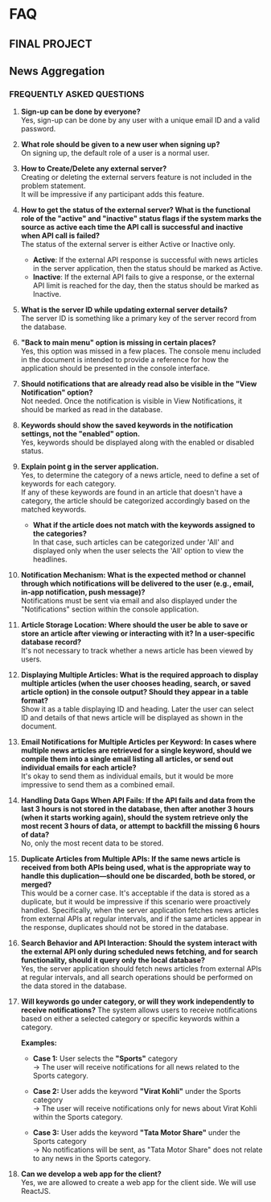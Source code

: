 # FAQ

## FINAL PROJECT

## News Aggregation

### FREQUENTLY ASKED QUESTIONS

1. **Sign-up can be done by everyone?**  
   Yes, sign-up can be done by any user with a unique email ID and a valid password.

2. **What role should be given to a new user when signing up?**  
   On signing up, the default role of a user is a normal user.

3. **How to Create/Delete any external server?**  
   Creating or deleting the external servers feature is not included in the problem statement.  
   It will be impressive if any participant adds this feature.

4. **How to get the status of the external server? What is the functional role of the "active" and "inactive" status flags if the system marks the source as active each time the API call is successful and inactive when API call is failed?**  
   The status of the external server is either Active or Inactive only.

   - **Active**: If the external API response is successful with news articles in the server application, then the status should be marked as Active.
   - **Inactive**: If the external API fails to give a response, or the external API limit is reached for the day, then the status should be marked as Inactive.

5. **What is the server ID while updating external server details?**  
   The server ID is something like a primary key of the server record from the database.

6. **"Back to main menu" option is missing in certain places?**  
   Yes, this option was missed in a few places. The console menu included in the document is intended to provide a reference for how the application should be presented in the console interface.

7. **Should notifications that are already read also be visible in the "View Notification" option?**  
   Not needed. Once the notification is visible in View Notifications, it should be marked as read in the database.

8. **Keywords should show the saved keywords in the notification settings, not the "enabled" option.**  
   Yes, keywords should be displayed along with the enabled or disabled status.

9. **Explain point g in the server application.**  
   Yes, to determine the category of a news article, need to define a set of keywords for each category.  
   If any of these keywords are found in an article that doesn't have a category, the article should be categorized accordingly based on the matched keywords.

   - **What if the article does not match with the keywords assigned to the categories?**  
     In that case, such articles can be categorized under 'All' and displayed only when the user selects the 'All' option to view the headlines.

10. **Notification Mechanism: What is the expected method or channel through which notifications will be delivered to the user (e.g., email, in-app notification, push message)?**  
    Notifications must be sent via email and also displayed under the "Notifications" section within the console application.

11. **Article Storage Location: Where should the user be able to save or store an article after viewing or interacting with it? In a user-specific database record?**  
    It's not necessary to track whether a news article has been viewed by users.

12. **Displaying Multiple Articles: What is the required approach to display multiple articles (when the user chooses heading, search, or saved article option) in the console output? Should they appear in a table format?**  
    Show it as a table displaying ID and heading. Later the user can select ID and details of that news article will be displayed as shown in the document.

13. **Email Notifications for Multiple Articles per Keyword: In cases where multiple news articles are retrieved for a single keyword, should we compile them into a single email listing all articles, or send out individual emails for each article?**  
    It's okay to send them as individual emails, but it would be more impressive to send them as a combined email.

14. **Handling Data Gaps When API Fails: If the API fails and data from the last 3 hours is not stored in the database, then after another 3 hours (when it starts working again), should the system retrieve only the most recent 3 hours of data, or attempt to backfill the missing 6 hours of data?**  
    No, only the most recent data to be stored.

15. **Duplicate Articles from Multiple APIs: If the same news article is received from both APIs being used, what is the appropriate way to handle this duplication—should one be discarded, both be stored, or merged?**  
    This would be a corner case. It's acceptable if the data is stored as a duplicate, but it would be impressive if this scenario were proactively handled. Specifically, when the server application fetches news articles from external APIs at regular intervals, and if the same articles appear in the response, duplicates should not be stored in the database.

16. **Search Behavior and API Interaction: Should the system interact with the external API only during scheduled news fetching, and for search functionality, should it query only the local database?**  
    Yes, the server application should fetch news articles from external APIs at regular intervals, and all search operations should be performed on the data stored in the database.

17. **Will keywords go under category, or will they work independently to receive notifications?**
    The system allows users to receive notifications based on either a selected category or specific keywords within a category.

    **Examples:**

    - **Case 1:** User selects the **"Sports"** category  
       → The user will receive notifications for all news related to the Sports category.

    - **Case 2:** User adds the keyword **"Virat Kohli"** under the Sports category  
       → The user will receive notifications only for news about Virat Kohli within the Sports category.

    - **Case 3:** User adds the keyword **"Tata Motor Share"** under the Sports category  
       → No notifications will be sent, as "Tata Motor Share" does not relate to any news in the Sports category.

18. **Can we develop a web app for the client?**  
    Yes, we are allowed to create a web app for the client side. We will use ReactJS.
